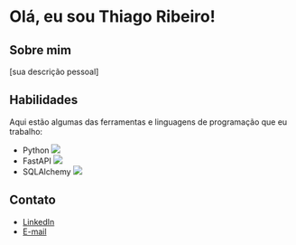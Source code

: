 # Olá, eu sou Thiago Ribeiro!

## Sobre mim
[sua descrição pessoal]

## Habilidades
Aqui estão algumas das ferramentas e linguagens de programação que eu trabalho:

- Python <img src="https://img.icons8.com/color/48/000000/python.png"/>
- FastAPI <img src="https://img.icons8.com/color/48/000000/api-settings.png"/>
- SQLAlchemy <img src ="https://pbs.twimg.com/profile_images/476392134489014273/q5uAkmy7_400x400.png"/>



## Contato
- [LinkedIn](https://www.linkedin.com/in/thiago-ribeiroml/)
- [E-mail](Thiago2002sr@gmail.com)
